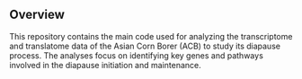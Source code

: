
## Overview
This repository contains the main code used for analyzing the transcriptome and translatome data of the Asian Corn Borer (ACB) to study its diapause process. The analyses focus on identifying key genes and pathways involved in the diapause initiation and maintenance.
